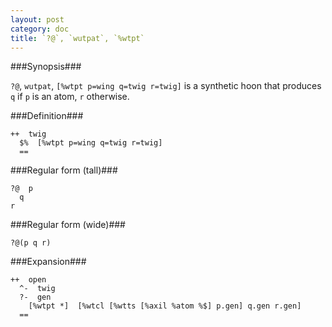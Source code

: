 ```yaml
---
layout: post
category: doc
title: `?@`, `wutpat`, `%wtpt`
---
```


###Synopsis###

`?@`, `wutpat`, `[%wtpt p=wing q=twig r=twig]` is a synthetic hoon 
that produces `q` if `p` is an atom, `r` otherwise.

###Definition###

    ++  twig  
      $%  [%wtpt p=wing q=twig r=twig]
      ==

###Regular form (tall)###

    ?@  p
      q
    r

###Regular form (wide)###

    ?@(p q r)

###Expansion###
    
    ++  open
      ^-  twig
      ?-  gen
        [%wtpt *]  [%wtcl [%wtts [%axil %atom %$] p.gen] q.gen r.gen]
      ==
